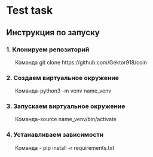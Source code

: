 <h1>Test task</h1>

<h2>Инструкция по запуску</h2>

<h3>1. Клонируем репозиторий </h3>
&nbsp &nbsp &nbsp Команда git clone https://github.com/Gektor918/coin

<h3>2. Создаем виртуальное окружение</h3>
&nbsp &nbsp &nbsp Команда-python3 -m venv name_venv

<h3>3. Запускаем виртуальное окружение</h3>
&nbsp &nbsp &nbsp Команда-source name_venv/bin/activate

<h3>4. Устанавливаем зависимости</h3>
&nbsp &nbsp &nbsp Команда - pip install -r requirements.txt
